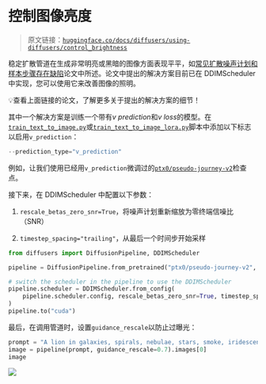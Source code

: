 # 控制图像亮度

> 原文链接：[`huggingface.co/docs/diffusers/using-diffusers/control_brightness`](https://huggingface.co/docs/diffusers/using-diffusers/control_brightness)

稳定扩散管道在生成非常明亮或黑暗的图像方面表现平平，如[常见扩散噪声计划和样本步骤存在缺陷](https://huggingface.co/papers/2305.08891)论文中所述。论文中提出的解决方案目前已在 DDIMScheduler 中实现，您可以使用它来改善图像的照明。

💡查看上面链接的论文，了解更多关于提出的解决方案的细节！

其中一个解决方案是训练一个带有*v prediction*和*v loss*的模型。在[`train_text_to_image.py`](https://github.com/huggingface/diffusers/blob/main/examples/text_to_image/train_text_to_image.py)或[`train_text_to_image_lora.py`](https://github.com/huggingface/diffusers/blob/main/examples/text_to_image/train_text_to_image_lora.py)脚本中添加以下标志以启用`v_prediction`：

```py
--prediction_type="v_prediction"
```

例如，让我们使用已经用`v_prediction`微调过的[`ptx0/pseudo-journey-v2`](https://huggingface.co/ptx0/pseudo-journey-v2)检查点。

接下来，在 DDIMScheduler 中配置以下参数：

1.  `rescale_betas_zero_snr=True`，将噪声计划重新缩放为零终端信噪比（SNR）

1.  `timestep_spacing="trailing"`，从最后一个时间步开始采样

```py
from diffusers import DiffusionPipeline, DDIMScheduler

pipeline = DiffusionPipeline.from_pretrained("ptx0/pseudo-journey-v2", use_safetensors=True)

# switch the scheduler in the pipeline to use the DDIMScheduler
pipeline.scheduler = DDIMScheduler.from_config(
    pipeline.scheduler.config, rescale_betas_zero_snr=True, timestep_spacing="trailing"
)
pipeline.to("cuda")
```

最后，在调用管道时，设置`guidance_rescale`以防止过曝光：

```py
prompt = "A lion in galaxies, spirals, nebulae, stars, smoke, iridescent, intricate detail, octane render, 8k"
image = pipeline(prompt, guidance_rescale=0.7).images[0]
image
```

![](img/3870b9f500f183b40c0a88444a5b8e97.png)
